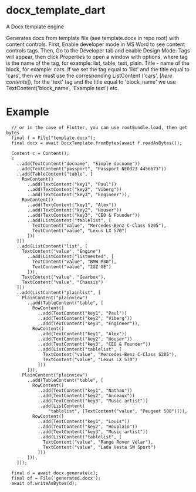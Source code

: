 # docx_template_dart
A Docx template engine

Generates docx from template file (see template.docx in repo root) with content controls.
First, Enable developer mode in MS Word to see content controls tags. 
Then, Go to the Developer tab and enable Design Mode. Tags will appear, then click Properties to open a window with options, where tag is the name of the tag, for example: list, table, text, plain. Title - name of the block, for example: cars. If we set the tag equal to 'list' and the title equal to 'cars', then we must use the corresponding ListContent ('cars', [*here contents*]), for the 'text' tag and the title equal to 'block_name' we use TextContent('block_name', 'Example text') etc.

# Example

```
  // or in the case of Flutter, you can use rootBundle.load, then get bytes
  final f = File("template.docx");
  final docx = await DocxTemplate.fromBytes(await f.readAsBytes());

  Content c = Content();
  c
    ..add(TextContent("docname", "Simple docname"))
    ..add(TextContent("passport", "Passport NE0323 4456673"))
    ..add(TableContent("table", [
      RowContent()
        ..add(TextContent("key1", "Paul"))
        ..add(TextContent("key2", "Viberg"))
        ..add(TextContent("key3", "Engineer")),
      RowContent()
        ..add(TextContent("key1", "Alex"))
        ..add(TextContent("key2", "Houser"))
        ..add(TextContent("key3", "CEO & Founder"))
        ..add(ListContent("tablelist", [
          TextContent("value", "Mercedes-Benz C-Class S205"),
          TextContent("value", "Lexus LX 570")
        ]))
    ]))
    ..add(ListContent("list", [
      TextContent("value", "Engine")
        ..add(ListContent("listnested", [
          TextContent("value", "BMW M30"),
          TextContent("value", "2GZ GE")
        ])),
      TextContent("value", "Gearbox"),
      TextContent("value", "Chassis")
    ]))
    ..add(ListContent("plainlist", [
      PlainContent("plainview")
        ..add(TableContent("table", [
          RowContent()
            ..add(TextContent("key1", "Paul"))
            ..add(TextContent("key2", "Viberg"))
            ..add(TextContent("key3", "Engineer")),
          RowContent()
            ..add(TextContent("key1", "Alex"))
            ..add(TextContent("key2", "Houser"))
            ..add(TextContent("key3", "CEO & Founder"))
            ..add(ListContent("tablelist", [
              TextContent("value", "Mercedes-Benz C-Class S205"),
              TextContent("value", "Lexus LX 570")
            ]))
        ])),
      PlainContent("plainview")
        ..add(TableContent("table", [
          RowContent()
            ..add(TextContent("key1", "Nathan"))
            ..add(TextContent("key2", "Anceaux"))
            ..add(TextContent("key3", "Music artist"))
            ..add(ListContent(
                "tablelist", [TextContent("value", "Peugeot 508")])),
          RowContent()
            ..add(TextContent("key1", "Louis"))
            ..add(TextContent("key2", "Houplain"))
            ..add(TextContent("key3", "Music artist"))
            ..add(ListContent("tablelist", [
              TextContent("value", "Range Rover Velar"),
              TextContent("value", "Lada Vesta SW Sport")
            ]))
        ])),
    ]));

  final d = await docx.generate(c);
  final of = File('generated.docx');
  await of.writeAsBytes(d);
```